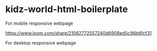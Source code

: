 # kidz-world-html-boilerplate
For mobile responsive webpage

https://www.loom.com/share/21062772557240d6908ed5c96b6fcf31

For desktop responsive webpage

